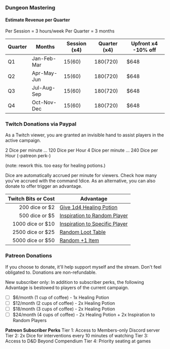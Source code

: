 

### Dungeon Mastering

#### Estimate Revenue per Quarter
Per Session = 3 hours/week
Per Quarter = 3 months

| Quarter | Months | Session (x4) | Quarter (x4) | Upfront x4 -10% off |
| ------- | ------ | ----------- | ------------------ | ------------ |
| Q1 | Jan-Feb-Mar | $15 ($60) | $180 ($720) | $648 |
| Q2 | Apr-May-Jun | $15 ($60) | $180 ($720) | $648 |
| Q3 | Jul-Aug-Sep | $15 ($60) | $180 ($720) | $648 |
| Q4 | Oct-Nov-Dec | $15 ($60) | $180 ($720) | $648 |

### Twitch Donations via Paypal

As a Twitch viewer, you are granted an invisible hand to assist players in the active campaign.

2 Dice per minute ... 120 Dice per Hour
4 Dice per minute ... 240 Dice per Hour (-patreon perk-)

(note: rework this. too easy for healing potions.)

Dice are automatically accrued per minute for viewers. Check how many you've accrued with the command !dice. As an alternative, you can also donate to offer trigger an advantage.

| Twitch Bits or Cost | Advantage |
| ------------: | --------- |
| 200 dice or $2 | [Give 1d4 Healing Potion](https://tethyrplays.com/donate/tier1/) |
| 500 dice or $5 | [Inspiration to Random Player](https://tethyrplays.com/donate/tier2/) |
| 1000 dice or $10 | [Inspiration to Specific Player](https://tethyrplays.com/donate/tier3/) |
| 2500 dice or $25 | [Random Loot Table](https://tethyrplays.com/donate/tier4/) |
| 5000 dice or $50 | [Random +1 Item](https://tethyrplays.com/donate/tier5/)

### Patreon Donations

If you choose to donate, it'll help support myself and the stream. Don't feel obligated to. Donations are non-refundable.

New subscriber only: In addition to subscriber perks, the following Advantage is bestowed to players of the current campaign.

- [ ] $6/month (1 cup of coffee) - 1x Healing Potion
- [ ] $12/month (2 cups of coffee) - 2x Healing Potion
- [ ] $18/month (3 cups of coffee) - 2x Healing Potion
- [ ] $24/month (4 cups of coffee) - 2x Healing Potion + 2x Inspiration to Random Players

**Patreon Subscriber Perks**
Tier 1: Access to Members-only Discord server
Tier 2: 2x Dice for interventions every 10 minutes of watching
Tier 3: Access to D&D Beyond Compendium
Tier 4: Priority seating at games
